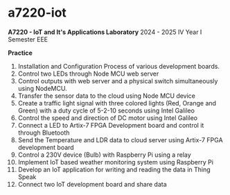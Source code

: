 # a7220-iot
 **A7220 - IoT and It's Applications Laboratory**
 2024 - 2025
 IV Year I Semester EEE
 
**Practice**
1. Installation and Configuration Process of various development boards.
2. Control two LEDs through Node MCU web server
3. Control outputs with web server and a physical switch simultaneously using NodeMCU.
4. Transfer the sensor data to the cloud using Node MCU device
5. Create a traffic light signal with three colored lights (Red, Orange and Green) with a duty cycle of 5-2-10 seconds using Intel Galileo
6. Control the speed and direction of DC motor using Intel Galileo
7. Connect a LED to Artix-7 FPGA Development board and control it through Bluetooth
8. Send the Temperature and LDR data to cloud server using Artix-7 FPGA development board
9. Control a 230V device (Bulb) with Raspberry Pi using a relay
10. Implement IoT based weather monitoring system using Raspberry Pi
11. Develop an IoT application for writing and reading the data in Thing Speak
12. Connect two IoT development board and share data